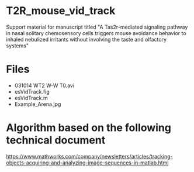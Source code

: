 # T2R_mouse_vid_track
Support material for manuscript titled "A Tas2r-mediated signaling pathway in nasal solitary chemosensory cells triggers mouse avoidance behavior to inhaled nebulized irritants without involving the taste and olfactory systems"

# Files
- 031014 WT2 W-W T0.avi
- esVidTrack.fig
- esVidTrack.m
- Example_Arena.jpg

# Algorithm based on the following technical document
https://www.mathworks.com/company/newsletters/articles/tracking-objects-acquiring-and-analyzing-image-sequences-in-matlab.html 
